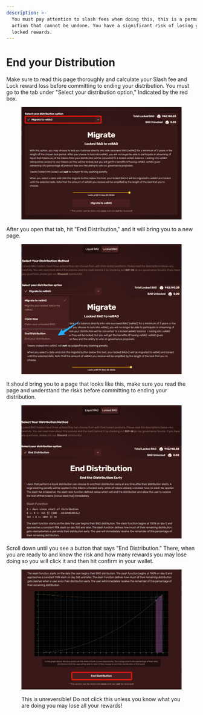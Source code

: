```yaml
---
description: >-
  You must pay attention to slash fees when doing this, this is a permanent
  action that cannot be undone. You have a significant risk of losing your
  locked rewards.
---
```


# End your Distribution

Make sure to read this page thoroughly and calculate your Slash fee and Lock reward loss before committing to ending your distribution. You must go to the tab under "Select your distribution option," Indicated by the red box.

<figure><img src="../../.gitbook/assets/1c15cd411f7a0e71c050fd4022059fec.jpg" alt=""><figcaption></figcaption></figure>

After you open that tab, hit "End Distribution," and it will bring you to a new page.

<figure><img src="../../.gitbook/assets/bfe06a50c80eefbb4a41b3bc1f64abe0.jpg" alt=""><figcaption></figcaption></figure>

It should bring you to a page that looks like this, make sure you read the page and understand the risks before committing to ending your distribution.

<figure><img src="../../.gitbook/assets/a6e77f923ee2e1871eb3529a9ebb0300.png" alt=""><figcaption></figcaption></figure>

Scroll down until you see a button that says "End Distribution." There, when you are ready to and know the risk and how many rewards you may lose doing so you will click it and then hit confirm in your wallet.

<figure><img src="../../.gitbook/assets/e7a5ab675b1a5da302516fe64feeacaa.png" alt=""><figcaption><p>This is unreversible! Do not click this unless you know what you are doing you may lose all your rewards!</p></figcaption></figure>
